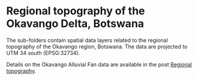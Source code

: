 # Regional topography of the Okavango Delta, Botswana

The sub-folders contain spatial data layers related to the regional topography of the Okavango
region, Botswana. The data are projected to UTM 34 south (EPSG:32734).

Details on the Okavango Alluvial Fan data are available in the post [Regional topography](https://karttur.github.io/okavango/blog/oka-dem/).
